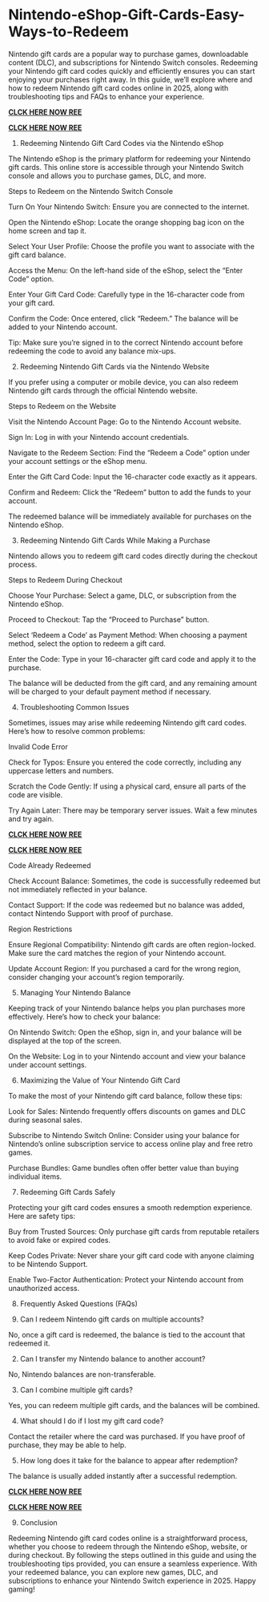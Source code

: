 # Nintendo-eShop-Gift-Cards-Easy-Ways-to-Redeem
Nintendo gift cards are a popular way to purchase games, downloadable content (DLC), and subscriptions for Nintendo Switch consoles. Redeeming your Nintendo gift card codes quickly and efficiently ensures you can start enjoying your purchases right away. In this guide, we’ll explore where and how to redeem Nintendo gift card codes online in 2025, along with troubleshooting tips and FAQs to enhance your experience.

**[CLCK HERE NOW REE](https://tinyurl.com/nintendocard20)**

**[CLCK HERE NOW REE](https://tinyurl.com/nintendocard20)**

1. Redeeming Nintendo Gift Card Codes via the Nintendo eShop

The Nintendo eShop is the primary platform for redeeming your Nintendo gift cards. This online store is accessible through your Nintendo Switch console and allows you to purchase games, DLC, and more.

Steps to Redeem on the Nintendo Switch Console

Turn On Your Nintendo Switch: Ensure you are connected to the internet.

Open the Nintendo eShop: Locate the orange shopping bag icon on the home screen and tap it.

Select Your User Profile: Choose the profile you want to associate with the gift card balance.

Access the Menu: On the left-hand side of the eShop, select the “Enter Code” option.

Enter Your Gift Card Code: Carefully type in the 16-character code from your gift card.

Confirm the Code: Once entered, click “Redeem.” The balance will be added to your Nintendo account.

Tip: Make sure you’re signed in to the correct Nintendo account before redeeming the code to avoid any balance mix-ups.

2. Redeeming Nintendo Gift Cards via the Nintendo Website

If you prefer using a computer or mobile device, you can also redeem Nintendo gift cards through the official Nintendo website.

Steps to Redeem on the Website

Visit the Nintendo Account Page: Go to the Nintendo Account website.

Sign In: Log in with your Nintendo account credentials.

Navigate to the Redeem Section: Find the “Redeem a Code” option under your account settings or the eShop menu.

Enter the Gift Card Code: Input the 16-character code exactly as it appears.

Confirm and Redeem: Click the “Redeem” button to add the funds to your account.

The redeemed balance will be immediately available for purchases on the Nintendo eShop.

3. Redeeming Nintendo Gift Cards While Making a Purchase

Nintendo allows you to redeem gift card codes directly during the checkout process.

Steps to Redeem During Checkout

Choose Your Purchase: Select a game, DLC, or subscription from the Nintendo eShop.

Proceed to Checkout: Tap the “Proceed to Purchase” button.

Select ‘Redeem a Code’ as Payment Method: When choosing a payment method, select the option to redeem a gift card.

Enter the Code: Type in your 16-character gift card code and apply it to the purchase.

The balance will be deducted from the gift card, and any remaining amount will be charged to your default payment method if necessary.

4. Troubleshooting Common Issues

Sometimes, issues may arise while redeeming Nintendo gift card codes. Here’s how to resolve common problems:

Invalid Code Error

Check for Typos: Ensure you entered the code correctly, including any uppercase letters and numbers.

Scratch the Code Gently: If using a physical card, ensure all parts of the code are visible.

Try Again Later: There may be temporary server issues. Wait a few minutes and try again.

**[CLCK HERE NOW REE](https://tinyurl.com/nintendocard20)**

**[CLCK HERE NOW REE](https://tinyurl.com/nintendocard20)**

Code Already Redeemed

Check Account Balance: Sometimes, the code is successfully redeemed but not immediately reflected in your balance.

Contact Support: If the code was redeemed but no balance was added, contact Nintendo Support with proof of purchase.

Region Restrictions

Ensure Regional Compatibility: Nintendo gift cards are often region-locked. Make sure the card matches the region of your Nintendo account.

Update Account Region: If you purchased a card for the wrong region, consider changing your account’s region temporarily.

5. Managing Your Nintendo Balance

Keeping track of your Nintendo balance helps you plan purchases more effectively. Here’s how to check your balance:

On Nintendo Switch: Open the eShop, sign in, and your balance will be displayed at the top of the screen.

On the Website: Log in to your Nintendo account and view your balance under account settings.

6. Maximizing the Value of Your Nintendo Gift Card

To make the most of your Nintendo gift card balance, follow these tips:

Look for Sales: Nintendo frequently offers discounts on games and DLC during seasonal sales.

Subscribe to Nintendo Switch Online: Consider using your balance for Nintendo’s online subscription service to access online play and free retro games.

Purchase Bundles: Game bundles often offer better value than buying individual items.

7. Redeeming Gift Cards Safely

Protecting your gift card codes ensures a smooth redemption experience. Here are safety tips:

Buy from Trusted Sources: Only purchase gift cards from reputable retailers to avoid fake or expired codes.

Keep Codes Private: Never share your gift card code with anyone claiming to be Nintendo Support.

Enable Two-Factor Authentication: Protect your Nintendo account from unauthorized access.

8. Frequently Asked Questions (FAQs)

1. Can I redeem Nintendo gift cards on multiple accounts?

No, once a gift card is redeemed, the balance is tied to the account that redeemed it.

2. Can I transfer my Nintendo balance to another account?

No, Nintendo balances are non-transferable.

3. Can I combine multiple gift cards?

Yes, you can redeem multiple gift cards, and the balances will be combined.

4. What should I do if I lost my gift card code?

Contact the retailer where the card was purchased. If you have proof of purchase, they may be able to help.

5. How long does it take for the balance to appear after redemption?

The balance is usually added instantly after a successful redemption.

**[CLCK HERE NOW REE](https://tinyurl.com/nintendocard20)**

**[CLCK HERE NOW REE](https://tinyurl.com/nintendocard20)**

9. Conclusion

Redeeming Nintendo gift card codes online is a straightforward process, whether you choose to redeem through the Nintendo eShop, website, or during checkout. By following the steps outlined in this guide and using the troubleshooting tips provided, you can ensure a seamless experience. With your redeemed balance, you can explore new games, DLC, and subscriptions to enhance your Nintendo Switch experience in 2025. Happy gaming!
